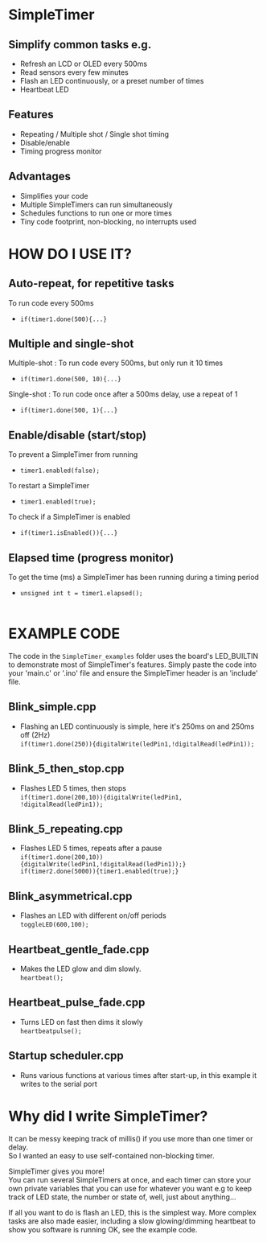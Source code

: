 # SimpleTimer
## Simplify common tasks e.g.
* Refresh an LCD or OLED every 500ms
* Read sensors every few minutes
* Flash an LED continuously, or a preset number of times
* Heartbeat LED
## Features
* Repeating / Multiple shot / Single shot timing
* Disable/enable
* Timing progress monitor
## Advantages
* Simplifies your code
* Multiple SimpleTimers can run simultaneously
* Schedules functions to run one or more times
* Tiny code footprint, non-blocking, no interrupts used
# HOW DO I USE IT?
## Auto-repeat, for repetitive tasks<br>
To run code every 500ms<br>
* `if(timer1.done(500){...}`<br>
## Multiple and single-shot
Multiple-shot : To run code every 500ms, but only run it 10 times<br>
* `if(timer1.done(500, 10){...}`

Single-shot : To run code once after a 500ms delay, use a repeat of 1<br>
* `if(timer1.done(500, 1){...}`<br>

## Enable/disable (start/stop)
To prevent a SimpleTimer from running<br>
* `timer1.enabled(false);`

To restart a SimpleTimer<br>
* `timer1.enabled(true);`

To check if a SimpleTimer is enabled<br>
* `if(timer1.isEnabled()){...}`<br>
## Elapsed time (progress monitor)
To get the time (ms) a SimpleTimer has been running during a timing period

* `unsigned int t = timer1.elapsed();`<br><br>
# EXAMPLE CODE
The code in the `SimpleTimer_examples` folder uses the board's LED_BUILTIN to demonstrate most of SimpleTimer's features. Simply paste the code into your 'main.c' or '.ino' file and ensure the SimpleTimer header is an 'include' file.
## Blink_simple.cpp
* Flashing an LED continuously is simple, here it's 250ms on and 250ms off (2Hz)<br>`if(timer1.done(250)){digitalWrite(ledPin1,!digitalRead(ledPin1));`
## Blink_5_then_stop.cpp
* Flashes LED 5 times, then stops<br>
`if(timer1.done(200,10)){digitalWrite(ledPin1, !digitalRead(ledPin1));`
## Blink_5_repeating.cpp
* Flashes LED 5 times, repeats after a pause<br>
`if(timer1.done(200,10)){digitalWrite(ledPin1,!digitalRead(ledPin1));}
if(timer2.done(5000)){timer1.enabled(true);}`
## Blink_asymmetrical.cpp
* Flashes an LED with different on/off periods<br>
`toggleLED(600,100);`
## Heartbeat_gentle_fade.cpp
* Makes the LED glow and dim slowly.<br>
`heartbeat();`
## Heartbeat_pulse_fade.cpp
* Turns LED on fast then dims it slowly<br>
`heartbeatpulse();`
## Startup scheduler.cpp
* Runs various functions at various times after start-up, in this example it writes to the serial port

# Why did I write SimpleTimer?
It can be messy keeping track of millis() if you use more than one timer or delay.<br>So I wanted an easy to use self-contained non-blocking timer.<br>

SimpleTimer gives you more!<br>
You can run several SimpleTimers at once, and each timer can store your own private variables that you can use for whatever you want e.g to keep track of LED state, the number or state of, well, just about anything...

If all you want to do is flash an LED, this is the simplest way.
More complex tasks are also made easier, including a slow glowing/dimming heartbeat to show you software is running OK, see the example code.